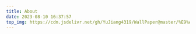 ```yaml
---
title: About
date: 2023-08-10 16:37:57
top_img: https://cdn.jsdelivr.net/gh/YuJiang4319/WallPaper@master/%E9%AC%BC%E5%88%80/Fragile1_8k_cdc7f.jpg
---
```

